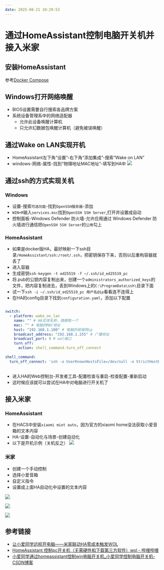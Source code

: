 ```yaml
---
date: 2025-08-21 10:29:53
---
```

# 通过HomeAssistant控制电脑开关机并接入米家

## 安装HomeAssistant
参考[Docker Compose](./NAS-DockerCompose分享.html#home-assistant)

## Windows打开网络唤醒
- BIOS设置需要自行搜索各品牌方案
- 系统设备管理系中的网络适配器
    - 允许此设备唤醒计算机
    - 只允许幻数据包唤醒计算机（避免被误唤醒）

## 通过Wake on LAN实现开机
- HomeAssistant左下角“设置”-右下角“添加集成”-搜索“Wake on LAN”
- windows-网络-属性-找到“物理地址MAC地址”-填写到HA中
 ![](assets/通过HomeAssistant控制电脑开关机并接入米家-202508211035.png)

## 通过ssh的方式实现关机
### Windows
- 设置-搜索`可选功能`-找到`OpenSSH服务器`-添加
- `WIN+R`输入`services.msc`找到`OpenSSH SSH Server`,打开并设置成自动
- 控制面板-Windows Defender 防火墙-允许应用通过 Windows Defender 防火墙进行通信把`OpenSSH SSH Server`的`公用`勾上

### HomeAssistant
- 如果是docker版HA，最好映射一下ssh目录`/HomeAssistant/ssh:/root/.ssh`，把密钥保存下来，否则以后重构容器就丢了
- 进入容器
- 生成密钥`ssh-keygen -t ed25519 -f ~/.ssh/id_ed25519_pc`
- 将.pub的公钥内容复制出来，创建一个`administrators_authorized_keys`的文件，把内容复制进去，丢到Windows上的`C:\ProgramData\ssh\`目录下面
- 试一下`ssh -i ~/.ssh/id_ed25519_pc 用户名@ip`看看连不连得上
- 在HA的config目录下找到`configuration.yaml`，添加以下配置

```yaml

switch:
  - platform: wake_on_lan
    name: "" # HA实体名称，随便取一个
    mac: "" # 电脑的MAC地址
    host: "192.168.1.100" # 电脑的局域网ip
    broadcast_address: "192.168.1.255" # 广播地址
    broadcast_port: 9 # wol端口
    turn_off:
      action: shell_command.turn_off_connect
      
shell_command:
  turn_off_connect: 'ssh -o UserKnownHostsFile=/dev/null -o StrictHostKeyChecking=no -i ~/.ssh/id_ed25519_pc 用户名@电脑ip shutdown /s /t 10 /c "你的电脑将在10秒后关机"'
  
```

- 进入HA的Web控制台-开发者工具-配置检查与重启-检查配置-重新启动
- 这时候应该就可以尝试在HA中对电脑进行开关机了

## 接入米家
### HomeAssistant
- 在HACS中安装`xiaomi miot auto`，因为官方的xiaomi home没法获取小爱音箱的文本内容
- HA-设置-自动化与场景-创建自动化
- 以下是开机示例（关机反之）
![](assets/通过HomeAssistant控制电脑开关机并接入米家-202508211120.png)
### 米家
- 创建一个手动控制
- 选择小爱音箱
- 自定义指令
- 设置成上面HA自动化中设置的文本内容

![](assets/cf44ca9b90945dfc6f92b99928d54cba.jpg)

![](assets/5b223db9fabd693d0075326eaef796fe.jpg)

![](assets/5ac808559248840f7810604960c2bd2f.jpg)

## 参考链接
- [让小爱同学远程开电脑——米家联动HA零成本触发WOL](https://post.smzdm.com/p/arr6q49x/)
- [HomeAssistant 控制pc开关机（无需硬件和下载第三方软件）wol - 哔哩哔哩](https://www.bilibili.com/opus/921208379781677111?jump_opus=1)
- [小爱同学通过homeassistant控制win电脑开关机\_小爱同学控制电脑开关机-CSDN博客](https://blog.csdn.net/qqqq2531/article/details/141351962)

<gitalk/>